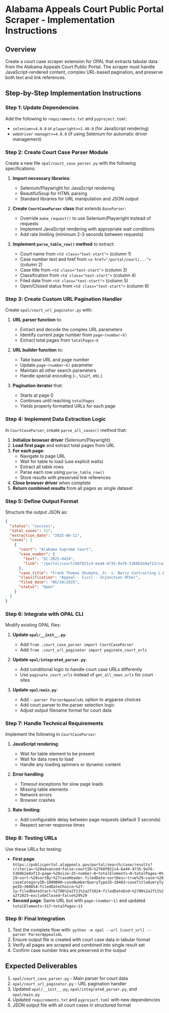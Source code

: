 # Alabama Appeals Court Public Portal Scraper - Implementation Instructions

## Overview
Create a court case scraper extension for OPAL that extracts tabular data from the Alabama Appeals Court Public Portal. The scraper must handle JavaScript-rendered content, complex URL-based pagination, and preserve both text and link references.

## Step-by-Step Implementation Instructions

### Step 1: Update Dependencies
Add the following to `requirements.txt` and `pyproject.toml`:
- `selenium>=4.0.0` or `playwright>=1.40.0` (for JavaScript rendering)
- `webdriver-manager>=4.0.0` (if using Selenium for automatic driver management)

### Step 2: Create Court Case Parser Module
Create a new file `opal/court_case_parser.py` with the following specifications:

1. **Import necessary libraries**:
   - Selenium/Playwright for JavaScript rendering
   - BeautifulSoup for HTML parsing
   - Standard libraries for URL manipulation and JSON output

2. **Create `CourtCaseParser` class** that extends `BaseParser`:
   - Override `make_request()` to use Selenium/Playwright instead of requests
   - Implement JavaScript rendering with appropriate wait conditions
   - Add rate limiting (minimum 2-3 seconds between requests)

3. **Implement `parse_table_row()` method** to extract:
   - Court name from `<td class="text-start">` (column 1)
   - Case number text and href from `<a href="/portal/court/...">` (column 2)
   - Case title from `<td class="text-start">` (column 3)
   - Classification from `<td class="text-start">` (column 4)
   - Filed date from `<td class="text-start">` (column 5)
   - Open/Closed status from `<td class="text-start">` (column 6)

### Step 3: Create Custom URL Pagination Handler
Create `opal/court_url_paginator.py` with:

1. **URL parser function** to:
   - Extract and decode the complex URL parameters
   - Identify current page number from `page~(number~X)`
   - Extract total pages from `totalPages~X`

2. **URL builder function** to:
   - Take base URL and page number
   - Update `page~(number~X)` parameter
   - Maintain all other search parameters
   - Handle special encoding (`~`, `%2a2f`, etc.)

3. **Pagination iterator** that:
   - Starts at page 0
   - Continues until reaching `totalPages`
   - Yields properly formatted URLs for each page

### Step 4: Implement Data Extraction Logic
In `CourtCaseParser`, create `parse_all_cases()` method that:

1. **Initialize browser driver** (Selenium/Playwright)
2. **Load first page** and extract total pages from URL
3. **For each page**:
   - Navigate to page URL
   - Wait for table to load (use explicit waits)
   - Extract all table rows
   - Parse each row using `parse_table_row()`
   - Store results with preserved link references
4. **Close browser driver** when complete
5. **Return combined results** from all pages as single dataset

### Step 5: Define Output Format
Structure the output JSON as:
```json
{
  "status": "success",
  "total_cases": 317,
  "extraction_date": "2025-06-11",
  "cases": [
    {
      "court": "Alabama Supreme Court",
      "case_number": {
        "text": "SC-2025-0424",
        "link": "/portal/court/68f021c4-6a44-4735-9a76-5360b2e8af13/case/d024d958-58a1-41c9-9fae-39c645c7977e"
      },
      "case_title": "Frank Thomas Shumate, Jr. v. Berry Contracting L.P. d/b/a Bay Ltd.",
      "classification": "Appeal - Civil - Injunction Other",
      "filed_date": "06/10/2025",
      "status": "Open"
    }
  ]
}
```

### Step 6: Integrate with OPAL CLI
Modify existing OPAL files:

1. **Update `opal/__init__.py`**:
   - Add `from .court_case_parser import CourtCaseParser`
   - Add `from .court_url_paginator import paginate_court_urls`

2. **Update `opal/integrated_parser.py`**:
   - Add conditional logic to handle court case URLs differently
   - Use `paginate_court_urls` instead of `get_all_news_urls` for court sites

3. **Update `opal/main.py`**:
   - Add `--parser ParserAppealsAL` option to argparse choices
   - Add court parser to the parser selection logic
   - Adjust output filename format for court data

### Step 7: Handle Technical Requirements
Implement the following in `CourtCaseParser`:

1. **JavaScript rendering**:
   - Wait for table element to be present
   - Wait for data rows to load
   - Handle any loading spinners or dynamic content

2. **Error handling**:
   - Timeout exceptions for slow page loads
   - Missing table elements
   - Network errors
   - Browser crashes

3. **Rate limiting**:
   - Add configurable delay between page requests (default 3 seconds)
   - Respect server response times

### Step 8: Testing URLs
Use these URLs for testing:
- **First page**: `https://publicportal.alappeals.gov/portal/search/case/results?criteria=~%28advanced~false~courtID~%2768f021c4-6a44-4735-9a76-5360b2e8af13~page~%28size~25~number~0~totalElements~0~totalPages~0%29~sort~%28sortBy~%27caseHeader.filedDate~sortDesc~true%29~case~%28caseCategoryID~1000000~caseNumberQueryTypeID~10463~caseTitleQueryTypeID~300054~filedDateChoice~%27-1y~filedDateStart~%2706%2a2f11%2a2f2024~filedDateEnd~%2706%2a2f11%2a2f2025~excludeClosed~false%29%29`
- **Second page**: Same URL but with `page~(number~1)` and updated `totalElements~317~totalPages~13`

### Step 9: Final Integration
1. Test the complete flow with: `python -m opal --url [court_url] --parser ParserAppealsAL`
2. Ensure output file is created with court case data in tabular format
3. Verify all pages are scraped and combined into single result set
4. Confirm case number links are preserved in the output

## Expected Deliverables
1. `opal/court_case_parser.py` - Main parser for court data
2. `opal/court_url_paginator.py` - URL pagination handler
3. Updated `opal/__init__.py`, `opal/integrated_parser.py`, and `opal/main.py`
4. Updated `requirements.txt` and `pyproject.toml` with new dependencies
5. JSON output file with all court cases in structured format